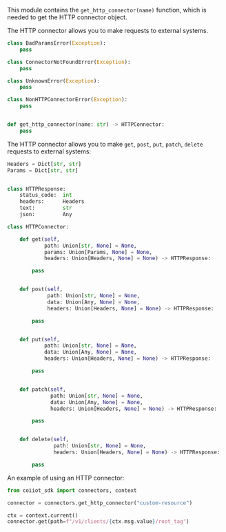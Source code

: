 This module contains the `get_http_connector(name)` function, which is needed to get the HTTP connector object.

The HTTP connector allows you to make requests to external systems.
```python
class BadParamsError(Exception):
    pass

class ConnectorNotFoundError(Exception):
    pass

class UnknownError(Exception):
    pass

class NonHTTPConnectorError(Exception):
    pass


def get_http_connector(name: str) -> HTTPConnector:
	pass
```

The HTTP connector allows you to make `get`, `post`, `put`, `patch`, `delete` requests to external systems:
```python
Headers = Dict[str, str]
Params = Dict[str, str]


class HTTPResponse:
	status_code:  int
	headers:      Headers
	text:         str
	json:         Any

class HTTPConnector:

    def get(self,
            path: Union[str, None] = None,
            params: Union[Params, None] = None,
            headers: Union[Headers, None] = None) -> HTTPResponse:

        pass


    def post(self,
             path: Union[str, None] = None,
             data: Union[Any, None] = None,
             headers: Union[Headers, None] = None) -> HTTPResponse:

        pass


    def put(self,
            path: Union[str, None] = None,
            data: Union[Any, None] = None,
            headers: Union[Headers, None] = None) -> HTTPResponse:

        pass


    def patch(self,
              path: Union[str, None] = None,
              data: Union[Any, None] = None,
              headers: Union[Headers, None] = None) -> HTTPResponse:

        pass


    def delete(self,
               path: Union[str, None] = None,
               headers: Union[Headers, None] = None) -> HTTPResponse:

        pass
```
An example of using an HTTP connector:
```python
from coiiot_sdk import connectors, context

connector = connectors.get_http_connector("custom-resource")

ctx = context.current()
connector.get(path=f"/v1/clients/{ctx.msg.value}/root_tag")
```
